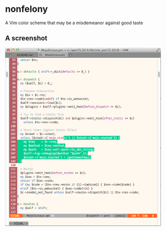 # nonfelony

A Vim color scheme that may be a misdemeanor against good taste

## A screenshot

![Mojolicious.pm with nonfelony Vim color scheme](screenshots/nonfelony-perl-mojolicious-screenshot.png)

